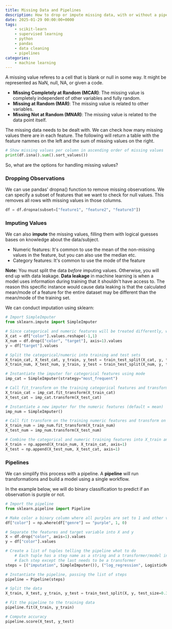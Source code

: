 ```yaml
---
title: Missing Data and Pipelines
description: How to drop or impute missing data, with or without a pipeline
date: 2025-01-29 00:00:00+0000
tags: 
    - scikit-learn
    - supervised learning
    - python
    - pandas
    - data cleaning
    - pipelines
categories:
    - machine learning
---
```


A missing value referes to a cell that is blank or null in some way. It might be represented as NaN, null, NA, or given a code. 
* **Missing Completely at Random (MCAR)**: The missing value is completely independent of other variables and fully random. 
* **Missing at Random (MAR)**: The missing value is related to other variables. 
* **Missing Not at Random (MNAR)**: The missing value is related to the data point itself. 

The missing data needs to be dealt with. We can check how many missing values there are in each feature. The following will return a table with the feature nammes on the left and the sum of missing values on the right. 
```python
# Show missing values per column in ascending order of missing values
print(df.isna().sum().sort_values())
```

So, what are the options for handling missing values? 

### Dropping Observations

We can use pandas' dropna() function to remove missing observations. We can specify a subset of features that we want to check for null values. This removes all rows with missing values in those columns. 

```python
df = df.dropna(subset=["feature1", "feature2", "feature3"])
```

### Imputing Values

We can also **impute** the missing values, filling them with logical guesses bases on knowledge about the data/subject. 
* Numeric features: It's common to use the mean of the non-missing values in the feature, but you can also use the median etc. 
* Category features: It's common to use the mode of the feature

**Note:** You must split the data _before_ imputing values. Otherwise, you will end up with data leakage. **Data leakage** in machine learning is when a model uses information during training that it shouldn't have access to. The reason this specific instance would cause data leaking is that the calculated mean/mode of a feature for the entire dataset may be different than the mean/mode of the training set. 

We can conduct imputation using sklearn: 

```python
# Import SimpleImputer
from sklearn.impute import SimpleImputer

# Since categorical and numeric features will be treated differently, we separate them
X_cat = df["color"].values.reshape(-1,1)
X_num = df.drop(["color", "target"], axis=1).values
y = df["target"].values

# Split the categorical/numeric into training and test sets
X_train_cat, X_test_cat, y_train, y_test = train_test_split(X_cat, y, test_size=0.2, random_state=99)
X_train_num, X_test_num, y_train, y_test = train_test_split(X_num, y, test_size=0.2, random_state=99)

# Instantiate the imputer for categorical features using mode
imp_cat = SimpleImputer(strategy="most_frequent")

# Call fit_transform on the training categorical features and transform on the test categorical features
X_train_cat = imp_cat.fit_transform(X_train_cat)
X_test_cat = imp_cat.transform(X_test_cat)

# Instantiate a new imputer for the numeric features (default = mean)
imp_num = SimpleImputer()

# Call fit transform on the training numeric features and transform on the test numeric features
X_train_num = imp_num.fit_transform(X_train_num)
X_test_num = imp_num.transform(X_test_num)

# Combine the categorical and numeric training features into X_train and X_test
X_train = np.append(X_train_num, X_train_cat, axis=1)
X_test = np.append(X_test_num, X_test_cat, axis=1)
```

### Pipelines
We can simplify this process with a pipeline. A **pipeline** will run transformations and build a model using a single workflow. 

In the example below, we will do binary classification to predict if an observation is purple or not. 

```python
# Import the pipeline
from sklearn.pipeline import Pipeline

# Make color a binary column where all purples are set to 1 and other values are set to 0
df["color"] = np.where(df["genre"] == "purple", 1, 0)

# Separate the features and target variable into X and y
X = df.drop("color", axis=1).values
y = df["color"].values

# Create a list of tuples telling the pipeline what to do
    # Each tuple has a step name as a string and a transformer/model instantiation
    # Each step except the last needs to be a transformer
steps = [("imputation", SimpleImputer()), ("log_regression", LogisticRegression())]

# Instantiate the pipeline, passing the list of steps
pipeline = Pipeline(steps)

# Split the data
X_train, X_test, y_train, y_test = train_test_split(X, y, test_size=0.3, random_state=99)

# Fit the pipeline to the training data
pipeline.fit(X_train, y_train)

# Compute accuracy
pipeline.score(X_test, y_test)

```

